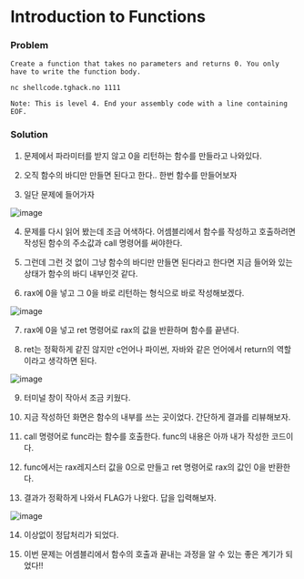 # Introduction to Functions

### Problem
    Create a function that takes no parameters and returns 0. You only have to write the function body.

    nc shellcode.tghack.no 1111
    
    Note: This is level 4. End your assembly code with a line containing EOF.

### Solution
1. 문제에서 파라미터를 받지 않고 0을 리턴하는 함수를 만들라고 나와있다.

2. 오직 함수의 바디만 만들면 된다고 한다.. 한번 함수를 만들어보자

3. 일단 문제에 들어가자

![image](https://user-images.githubusercontent.com/53170968/94361654-f35c5e00-00f0-11eb-82ef-be4523f19cc2.png)

4. 문제를 다시 읽어 봤는데 조금 어색하다. 어셈블리에서 함수를 작성하고 호출하려면 작성된 함수의 주소값과 call 명령어를 써야한다.

5. 그런데 그런 것 없이 그냥 함수의 바디만 만들면 된다라고 한다면 지금 들어와 있는 상태가 함수의 바디 내부인것 같다.

6. rax에 0을 넣고 그 0을 바로 리턴하는 형식으로 바로 작성해보겠다.

![image](https://user-images.githubusercontent.com/53170968/94361725-7b426800-00f1-11eb-946b-74ff26dccd1f.png)

7. rax에 0을 넣고 ret 명령어로 rax의 값을 반환하며 함수를 끝낸다.

8. ret는 정확하게 같진 않지만 c언어나 파이썬, 자바와 같은 언어에서 return의 역할이라고 생각하면 된다.

![image](https://user-images.githubusercontent.com/53170968/94361780-dd02d200-00f1-11eb-8d43-6b55ebe03e55.png)

9. 터미널 창이 작아서 조금 키웠다.

10. 지금 작성하던 화면은 함수의 내부를 쓰는 곳이었다. 간단하게 결과를 리뷰해보자.

11. call 명령어로 func라는 함수를 호출한다. func의 내용은 아까 내가 작성한 코드이다.

12. func에서는 rax레지스터 값을 0으로 만들고 ret 명령어로 rax의 값인 0을 반환한다.

13. 결과가 정확하게 나와서 FLAG가 나왔다. 답을 입력해보자.

![image](https://user-images.githubusercontent.com/53170968/94362729-61585380-00f8-11eb-8206-daa99926cc51.png)

14. 이상없이 정답처리가 되었다.

15. 이번 문제는 어셈블리에서 함수의 호출과 끝내는 과정을 알 수 있는 좋은 계기가 되었다!!